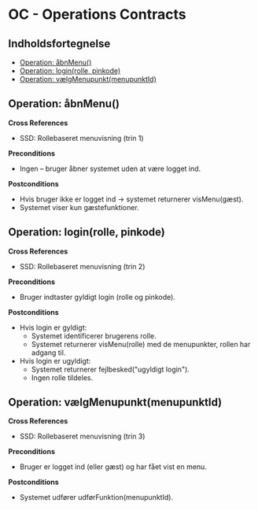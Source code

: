 ﻿# OC - Operations Contracts

## Indholdsfortegnelse
- [Operation: åbnMenu()](#operation-åbnmenu)
- [Operation: login(rolle, pinkode)](#operation-loginrolle-pinkode)
- [Operation: vælgMenupunkt(menupunktId)](#operation-vælgmenupunktmenupunktid)


## Operation: åbnMenu()
**Cross References**
- SSD: Rollebaseret menuvisning (trin 1)

**Preconditions**
- Ingen – bruger åbner systemet uden at være logget ind.

**Postconditions**
- Hvis bruger ikke er logget ind → systemet returnerer visMenu(gæst).
- Systemet viser kun gæstefunktioner.

## Operation: login(rolle, pinkode)
**Cross References**
- SSD: Rollebaseret menuvisning (trin 2)

**Preconditions**
- Bruger indtaster gyldigt login (rolle og pinkode).

**Postconditions**
- Hvis login er gyldigt:
  - Systemet identificerer brugerens rolle.
  - Systemet returnerer visMenu(rolle) med de menupunkter, rollen har adgang til.
- Hvis login er ugyldigt:
  - Systemet returnerer fejlbesked("ugyldigt login").
  - Ingen rolle tildeles.

## Operation: vælgMenupunkt(menupunktId)
**Cross References**
- SSD: Rollebaseret menuvisning (trin 3)

**Preconditions**
- Bruger er logget ind (eller gæst) og har fået vist en menu.

**Postconditions**
- Systemet udfører udførFunktion(menupunktId).
